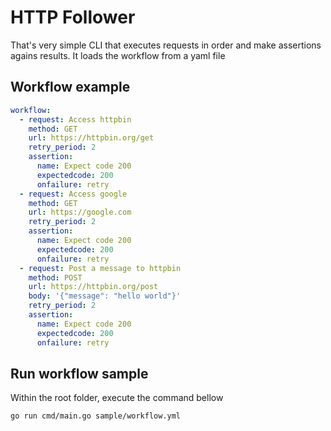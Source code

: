# HTTP Follower

That's very simple CLI that executes requests in order and make assertions agains results.
It loads the workflow from a yaml file 

## Workflow example

```yaml
workflow:
  - request: Access httpbin
    method: GET
    url: https://httpbin.org/get
    retry_period: 2
    assertion:
      name: Expect code 200
      expectedcode: 200
      onfailure: retry
  - request: Access google
    method: GET
    url: https://google.com
    retry_period: 2
    assertion:
      name: Expect code 200
      expectedcode: 200
      onfailure: retry
  - request: Post a message to httpbin
    method: POST
    url: https://httpbin.org/post
    body: '{"message": "hello world"}'
    retry_period: 2
    assertion:
      name: Expect code 200
      expectedcode: 200
      onfailure: retry
```

## Run workflow sample

Within the root folder, execute the command bellow

```
go run cmd/main.go sample/workflow.yml
```